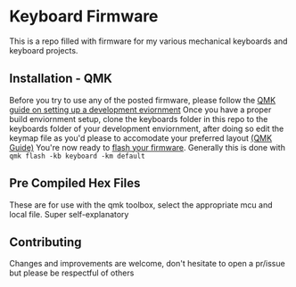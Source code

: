 # Keyboard Firmware

This is a repo filled with firmware for my various mechanical keyboards and keyboard projects.

## Installation - QMK

Before you try to use any of the posted firmware, please follow the [QMK guide on setting up a development eviornment](https://docs.qmk.fm/#/newbs_getting_started)
Once you have a proper build enviornment setup, clone the keyboards folder in this repo to the keyboards folder of your development enviornment, after doing so edit the keymap file as you'd please to accomodate your preferred layout [(QMK Guide)](https://docs.qmk.fm/#/newbs_building_firmware)
You're now ready to [flash your firmware](https://docs.qmk.fm/#/newbs_flashing). Generally this is done with `qmk flash -kb keyboard -km default`

## Pre Compiled Hex Files
These are for use with the qmk toolbox, select the appropriate mcu and local file. Super self-explanatory

## Contributing

Changes and improvements are welcome, don't hesitate to open a pr/issue but please be respectful of others
